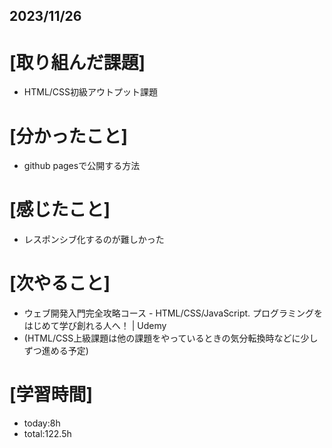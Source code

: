## 2023/11/26

# [取り組んだ課題]
- HTML/CSS初級アウトプット課題
# [分かったこと]
- github pagesで公開する方法
# [感じたこと]
- レスポンシブ化するのが難しかった
# [次やること]
- ウェブ開発入門完全攻略コース - HTML/CSS/JavaScript. プログラミングをはじめて学び創れる人へ！ | Udemy
- (HTML/CSS上級課題は他の課題をやっているときの気分転換時などに少しずつ進める予定)
# [学習時間]
- today:8h  
- total:122.5h
